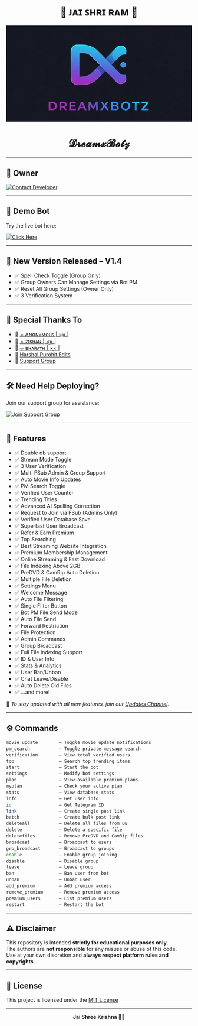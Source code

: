 <h1 align="center"><b>🚩 ᴊᴀɪ ꜱʜʀɪ ʀᴀᴍ 🚩</b></h1>

<p align="center">
  <img src="https://github.com/DreamXBotz/Pics/blob/main/dreamxbotz.jpg" alt="DreamxBotz Logo">
</p>

<h1 align="center">𝓓𝓻𝓮𝓪𝓶𝔁𝓑𝓸𝓽𝔃</h1>

---

## 👤 Owner

[![Contact Developer](https://img.shields.io/static/v1?label=Contact+Developer&message=On+Telegram&color=critical)](https://t.me/Deendayal_Support_Group)

---

<!-- > ## ⚠ <u>Under Maintenance</u> ⚠  
> This repository is currently under maintenance. Please **DO NOT deploy** until further notice. -->

## 🚀 Demo Bot


Try the live bot here:

[![Click Here](https://img.shields.io/badge/Demo%20Bot-Click%20Here-blue?style=flat&logo=telegram&labelColor=white)](https://t.me/Princess_V4_bot)

---

## 🔔 New Version Released – V1.4

- ✅ Spell Check Toggle (Group Only)
- ✅ Group Owners Can Manage Settings via Bot PM
- ✅ Reset All Group Settings (Owner Only)
- ✅ 3 Verification System

---

## 🙏 Special Thanks To

- 🌴 [⌯ Ꭺɴᴏɴʏᴍᴏᴜꜱ | ×͜× |](https://t.me/BeingXAnonymous)
- 🌴 [⌯ ᴢɪsʜᴀɴ | ×͜× |](https://t.me/IM_JISSHU)
- 🌴 [⌯ ʙʜᴀʀᴀᴛʜ | ×͜× |](https://t.me/Bharath_boy)
- 🌴 [Harshal Purohit Edits](https://github.com/HarshalPurohitEdits)
- 🌴 [Support Group](https://t.me/Deendayal_Support_Group)

---

## 🛠 Need Help Deploying?

Join our support group for assistance:

[![Join Support Group](https://img.shields.io/badge/Join%20Support%20Group-Click%20Here-blue?style=flat&logo=telegram&labelColor=white)](https://t.me/Deendayal_Support_Group)

---

## 🌟 Features
- ✅ Double db support 
- ✅ Stream Mode Toggle  
- ✅ 3 User Verification  
- ✅ Multi FSub Admin & Group Support  
- ✅ Auto Movie Info Updates  
- ✅ PM Search Toggle  
- ✅ Verified User Counter  
- ✅ Trending Titles  
- ✅ Advanced AI Spelling Correction  
- ✅ Request to Join via FSub (Admins Only)  
- ✅ Verified User Database Save  
- ✅ Superfast User Broadcast  
- ✅ Refer & Earn Premium  
- ✅ Top Searching  
- ✅ Best Streaming Website Integration  
- ✅ Premium Membership Management  
- ✅ Online Streaming & Fast Download  
- ✅ File Indexing Above 2GB  
- ✅ PreDVD & CamRip Auto Deletion  
- ✅ Multiple File Deletion  
- ✅ Settings Menu  
- ✅ Welcome Message  
- ✅ Auto File Filtering    
- ✅ Single Filter Button  
- ✅ Bot PM File Send Mode  
- ✅ Auto File Send  
- ✅ Forward Restriction  
- ✅ File Protection  
- ✅ Admin Commands  
- ✅ Group Broadcast  
- ✅ Full File Indexing Support  
- ✅ ID & User Info  
- ✅ Stats & Analytics  
- ✅ User Ban/Unban  
- ✅ Chat Leave/Disable  
- ✅ Auto Delete Old Files  
- ✅ …and more!

📌 *To stay updated with all new features, join our [Updates Channel](https://t.me/dreamxbotz).*

---

## ⚙️ Commands

```bash
movie_update        – Toggle movie update notifications
pm_search           – Toggle private message search
verification        – View total verified users
top                 – Search top trending items
start               – Start the bot
settings            – Modify bot settings
plan                – View available premium plans
myplan              – Check your active plan
stats               – View database stats
info                – Get user info
id                  – Get Telegram ID
link                – Create single post link
batch               – Create bulk post link
deleteall           – Delete all files from DB
delete              – Delete a specific file
deletefiles         – Remove PreDVD and CamRip files
broadcast           – Broadcast to users
grp_broadcast       – Broadcast to groups
enable              – Enable group joining
disable             – Disable group
leave               – Leave group
ban                 – Ban user from bot
unban               – Unban user
add_premium         – Add premium access
remove_premium      – Remove premium access
premium_users       – List premium users
restart             – Restart the bot
```

---

## ⚠️ Disclaimer

This repository is intended **strictly for educational purposes only**.  
The authors are **not responsible** for any misuse or abuse of this code.  
Use at your own discretion and **always respect platform rules and copyrights**.

---

## 📜 License

This project is licensed under the [MIT License](https://github.com/MrRaazz/DreamxBotz/blob/main/LICENSE)

---

<p align="center"><b>Jai Shree Krishna 🙏😉</b></p>
